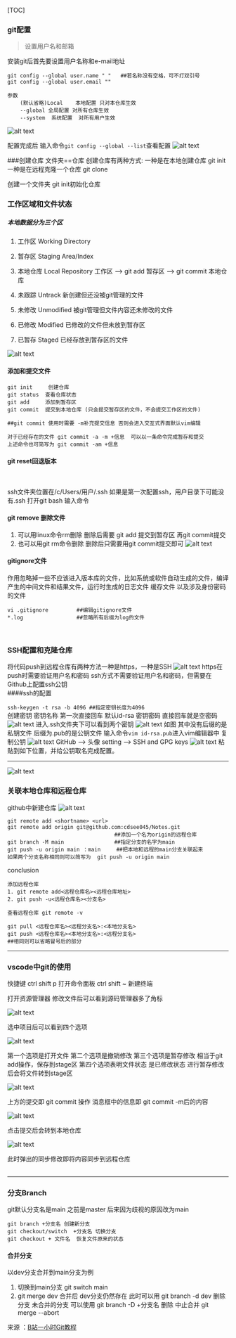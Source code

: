 [TOC]

### git配置
>设置用户名和邮箱

安装git后首先要设置用户名称和e-mail地址
```
git config --global user.name " "   ##若名称没有空格，可不打双引号
git config --global user.email ""

参数 
    (默认省略)Local    本地配置 只对本仓库生效
    --global 全局配置 对所有仓库生效
    --system  系统配置  对所有用户生效

```
![alt text](image.png)

配置完成后 输入命令`git config --global --list`查看配置
![alt text](image-1.png)

###创建仓库
文件夹==仓库
创建仓库有两种方式: 
一种是在本地创建仓库       git init
一种是在远程克隆一个仓库   git clone

创建一个文件夹  git init初始化仓库

### 工作区域和文件状态
##### 本地数据分为三个区
1. 工作区 Working Directory   
2. 暂存区 Staging Area/Index
3. 本地仓库 Local Repository
工作区 --> git add 暂存区 --> git commit 本地仓库

1. 未跟踪 Untrack 新创建但还没被git管理的文件
2. 未修改 Unmodified 被git管理但文件内容还未修改的文件
3. 已修改 Modified 已修改的文件但未放到暂存区 
4. 已暂存 Staged  已经存放到暂存区的文件

![alt text](image-2.png)

#### 添加和提交文件
```
git init     创建仓库
git status  查看仓库状态
git add     添加到暂存区
git commit  提交到本地仓库 (只会提交暂存区的文件，不会提交工作区的文件)

##git commit 使用时需要 -m补充提交信息 否则会进入交互式界面默认vim编辑

对于已经存在的文件 git commit -a -m +信息  可以以一条命令完成暂存和提交
上述命令也可简写为 git commit -am +信息
```

#### git reset回退版本 
<br>

ssh文件夹位置在/c/Users/用户/.ssh
如果是第一次配置ssh，用户目录下可能没有.ssh
打开git bash  输入命令


#### git remove 删除文件
1. 可以用linux命令rm删除  删除后需要 git add 提交到暂存区 再git commit提交
2. 也可以用git rm命令删除 删除后只需要用git commit提交即可
![alt text](image-15.png)


#### gitignore文件
作用忽略掉一些不应该进入版本库的文件，比如系统或软件自动生成的文件，编译产生的中间文件和结果文件，运行时生成的日志文件 缓存文件 以及涉及身份密码的文件
```
vi .gitignore         ##编辑gitignore文件
*.log                 ##忽略所有后缀为log的文件
```

<br>

### SSH配置和克隆仓库  

将代码push到远程仓库有两种方法一种是https，一种是SSH
![alt text](image-3.png)
https在push时需要验证用户名和密码
ssh方式不需要验证用户名和密码，但需要在Github上配置ssh公钥
<br>
####ssh的配置


`ssh-keygen -t rsa -b 4096 ##指定密钥长度为4096`  
创建密钥
密钥名称   第一次直接回车 默认id-rsa
密钥密码   直接回车就是空密码
![alt text](image-4.png)
进入.ssh文件夹下可以看到两个密钥
![alt text](image-5.png)
如图 其中没有后缀的是私钥文件  后缀为.pub的是公钥文件
输入命令`vim id-rsa.pub`进入vim编辑器中 复制公钥
![alt text](image-6.png)
GitHub --> 头像 setting --> SSH and GPG keys
![alt text](image-7.png)
粘贴到如下位置，并给公钥取名完成配置。
***

![alt text](image-8.png)
<br>

### 关联本地仓库和远程仓库
github中新建仓库
![alt text](image-9.png)
```
git remote add <shortname> <url>
git remote add origin git@github.com:cdsee045/Notes.git  
                                  ##添加一个名为origin的远程仓库
git branch -M main                ##指定分支的名字为main
git push -u origin main ：main     ##把本地和远程的main分支关联起来
如果两个分支名称相同则可以简写为  git push -u origin main
```


conclusion
```
添加远程仓库  
1. git remote add<远程仓库名><远程仓库地址>
2. git push -u<远程仓库名><分支名>

查看远程仓库 git remote -v

git pull <远程仓库名><远程分支名>:<本地分支名>  
git push <远程仓库名><本地分支名>:<远程分支名>
##相同则可以省略冒号后的部分
```


***

### vscode中git的使用

快捷键
ctrl shift p 打开命令面板
ctrl shift ~ 新建终端

打开资源管理器 修改文件后可以看到源码管理器多了角标

![alt text](image-10.png)

选中项目后可以看到四个选项

![alt text](image-11.png)

第一个选项是打开文件
第二个选项是撤销修改
第三个选项是暂存修改  相当于git add操作，保存到stage区
第四个选项表明文件状态  是已修改状态
进行暂存修改后会将文件转到stage区

![alt text](image-12.png)

上方的提交即 git commit 操作 消息框中的信息即 git commit -m后的内容

![alt text](image-13.png)

点击提交后会转到本地仓库

![alt text](image-14.png)

此时弹出的同步修改即将内容同步到远程仓库
<br>
<br>
***
### 分支Branch
git默认分支名是main  之前是master 后来因为歧视的原因改为main
```
git branch +分支名 创建新分支
git checkout/switch  +分支名 切换分支
git checkout + 文件名  恢复文件原来的状态
```
#### 合并分支  
以dev分支合并到main分支为例
1. 切换到main分支 git switch main
2. git merge dev
合并后 dev分支仍然存在 此时可以用 git branch -d dev 删除分支
未合并的分支 可以使用 git branch -D +分支名 删除
中止合并 git merge --abort



来源 ：[B站一小时Git教程](https://www.bilibili.com/video/BV1HM411377j?p=19&vd_source=a2e2d75687d238b2f89e941ca0721797)